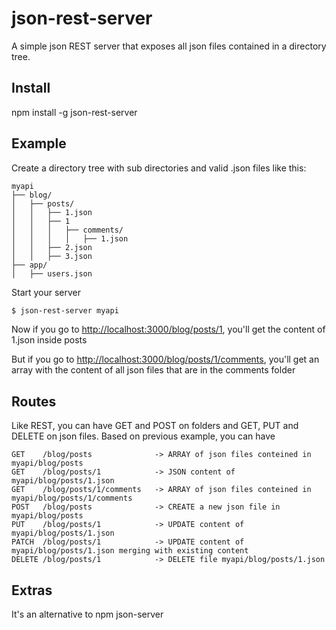 # json-rest-server
A simple json REST server that exposes all json files contained in a directory tree.

## Install
npm install -g json-rest-server

## Example
Create a directory tree with sub directories and valid .json files like this:

```
myapi
├── blog/
│   ├── posts/
│   │	├── 1.json
│   │   ├── 1
│   │   │   ├── comments/
│   │   │   │   ├── 1.json
│   │   ├── 2.json
│   │   ├── 3.json
├── app/
│   ├── users.json
```

Start your server

```bash
$ json-rest-server myapi
```

Now if you go to [http://localhost:3000/blog/posts/1](), you'll get the content of 1.json inside posts

But if you go to [http://localhost:3000/blog/posts/1/comments](), you'll get an array with the content of all json files that are in the comments folder

## Routes
Like REST, you can have GET and POST on folders and GET, PUT and DELETE on json files. Based on previous example, you can have

```
GET    /blog/posts				-> ARRAY of json files conteined in myapi/blog/posts
GET    /blog/posts/1			-> JSON content of myapi/blog/posts/1.json
GET    /blog/posts/1/comments	-> ARRAY of json files conteined in myapi/blog/posts/1/comments
POST   /blog/posts				-> CREATE a new json file in myapi/blog/posts
PUT    /blog/posts/1			-> UPDATE content of myapi/blog/posts/1.json
PATCH  /blog/posts/1			-> UPDATE content of myapi/blog/posts/1.json merging with existing content
DELETE /blog/posts/1			-> DELETE file myapi/blog/posts/1.json
```

## Extras
It's an alternative to npm json-server
